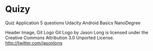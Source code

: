 # Quizy
Quiz Application 5 questions Udacity Android Basics NanoDegree

Header Image, Git Logo
Git Logo by Jason Long is licensed under the Creative Commons Attribution 3.0 Unported License.
http://twitter.com/jasonlong
